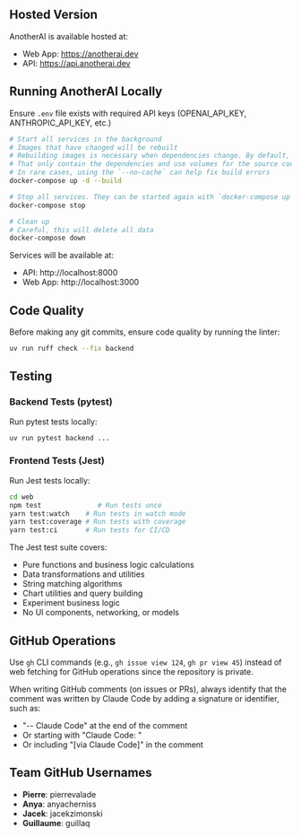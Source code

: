 ## Hosted Version

AnotherAI is available hosted at:
- Web App: https://anotherai.dev
- API: https://api.anotherai.dev

## Running AnotherAI Locally

Ensure `.env` file exists with required API keys (OPENAI_API_KEY, ANTHROPIC_API_KEY, etc.)

```bash
# Start all services in the background
# Images that have changed will be rebuilt
# Rebuilding images is necessary when dependencies change. By default, the docker-compose exposes "dev" target
# That only contain the dependencies and use volumes for the source code
# In rare cases, using the `--no-cache` can help fix build errors
docker-compose up -d --build

# Stop all services. They can be started again with `docker-compose up -d`
docker-compose stop

# Clean up
# Careful, this will delete all data
docker-compose down
```

Services will be available at:
- API: http://localhost:8000
- Web App: http://localhost:3000

## Code Quality

Before making any git commits, ensure code quality by running the linter:

```bash
uv run ruff check --fix backend
```

## Testing

### Backend Tests (pytest)

Run pytest tests locally:
```bash
uv run pytest backend ...
```



### Frontend Tests (Jest)

Run Jest tests locally:
```bash
cd web
npm test              # Run tests once
yarn test:watch    # Run tests in watch mode
yarn test:coverage # Run tests with coverage
yarn test:ci       # Run tests for CI/CD
```


The Jest test suite covers:
- Pure functions and business logic calculations
- Data transformations and utilities
- String matching algorithms
- Chart utilities and query building
- Experiment business logic
- No UI components, networking, or models

## GitHub Operations

Use `gh` CLI commands (e.g., `gh issue view 124`, `gh pr view 45`) instead of web fetching for GitHub operations since the repository is private.

When writing GitHub comments (on issues or PRs), always identify that the comment was written by Claude Code by adding a signature or identifier, such as:
- "-- Claude Code" at the end of the comment
- Or starting with "Claude Code: "
- Or including "[via Claude Code]" in the comment

## Team GitHub Usernames

- **Pierre**: pierrevalade
- **Anya**: anyacherniss
- **Jacek**: jacekzimonski
- **Guillaume**: guillaq
